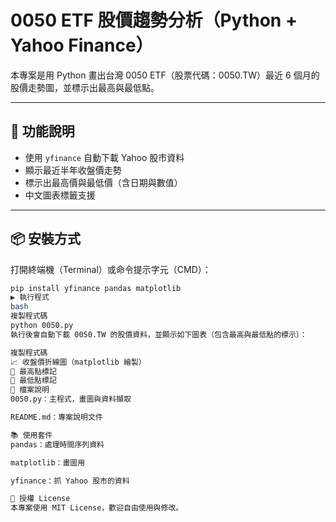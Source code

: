 # 0050 ETF 股價趨勢分析（Python + Yahoo Finance）

本專案是用 Python 畫出台灣 0050 ETF（股票代碼：0050.TW）最近 6 個月的股價走勢圖，並標示出最高與最低點。

---

## 🚀 功能說明

- 使用 `yfinance` 自動下載 Yahoo 股市資料
- 顯示最近半年收盤價走勢
- 標示出最高價與最低價（含日期與數值）
- 中文圖表標籤支援

---

## 📦 安裝方式

打開終端機（Terminal）或命令提示字元（CMD）：

```bash
pip install yfinance pandas matplotlib
▶️ 執行程式
bash
複製程式碼
python 0050.py
執行後會自動下載 0050.TW 的股價資料，並顯示如下圖表（包含最高與最低點的標示）：

複製程式碼
📈 收盤價折線圖（matplotlib 繪製）
🔴 最高點標記
🔵 最低點標記
🧾 檔案說明
0050.py：主程式，畫圖與資料擷取

README.md：專案說明文件

📚 使用套件
pandas：處理時間序列資料

matplotlib：畫圖用

yfinance：抓 Yahoo 股市的資料

🪪 授權 License
本專案使用 MIT License，歡迎自由使用與修改。
